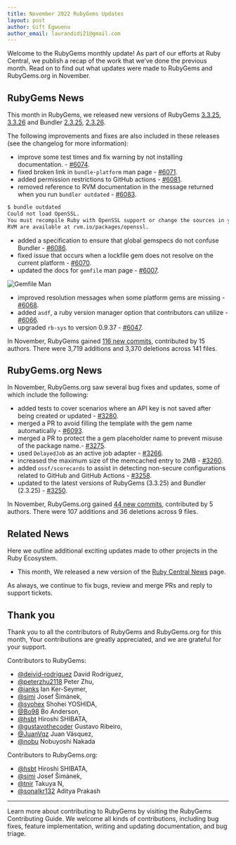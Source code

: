 ```yaml
---
title: November 2022 RubyGems Updates
layout: post
author: Gift Egwuenu
author_email: laurandidi21@gmail.com
---
```


Welcome to the RubyGems monthly update! As part of our efforts at Ruby Central, we publish a recap of the work that we’ve done the previous month. Read on to find out what updates were made to RubyGems and RubyGems.org in November.

## RubyGems News
This month in RubyGems, we released new versions of RubyGems [3.3.25](https://github.com/rubygems/rubygems/blob/master/CHANGELOG.md#3325--2022-11-02), [3.3.26](https://github.com/rubygems/rubygems/blob/master/CHANGELOG.md#3326--2022-11-16) and Bundler [2.3.25](https://github.com/rubygems/rubygems/blob/master/bundler/CHANGELOG.md#2325-november-2-2022), [2.3.26](https://github.com/rubygems/rubygems/blob/master/bundler/CHANGELOG.md#2326-november-16-2022).

The following improvements and fixes are also included in these releases (see the changelog for more information):

- improve some test times and fix warning by not installing documentation. - [#6074](https://github.com/rubygems/rubygems/pull/6074).
- fixed broken link in `bundle-platform` man page - [#6071](https://github.com/rubygems/rubygems/pull/6071).
- added permission restrictions to GitHub actions - [#6081](https://github.com/rubygems/rubygems/pull/6081).
- removed reference to RVM documentation in the message returned when you run `bundler outdated` - [#6083](https://github.com/rubygems/rubygems/pull/6083).

```bash
$ bundle outdated
Could not load OpenSSL.
You must recompile Ruby with OpenSSL support or change the sources in your Gemfile from 'https' to 'http'. Instructions for compiling with OpenSSL using
RVM are available at rvm.io/packages/openssl.
```
- added a specification to ensure that global gemspecs do not confuse Bundler - [#6086](https://github.com/rubygems/rubygems/pull/6086).
- fixed issue that occurs when a lockfile gem does not resolve on the current platform - [#6070](https://github.com/rubygems/rubygems/pull/6070).
- updated the docs for `gemfile` man page - [#6007](https://github.com/rubygems/rubygems/pull/6007).

![Gemfile Man](https://i.imgur.com/veOa0z4.png)

- improved resolution messages when some platform gems are missing - [#6068](https://github.com/rubygems/rubygems/pull/6068).
- added `asdf`, a ruby version manager option that contributors can utilize - [#6066](https://github.com/rubygems/rubygems/pull/6066).
- upgraded `rb-sys` to version 0.9.37 - [#6047](https://github.com/rubygems/rubygems/pull/6047).

In November, RubyGems gained [116 new commits](https://github.com/rubygems/rubygems/compare/master@%7B2022-11-01%7D...master@%7B2022-11-31%7D), contributed by 15 authors. There were 3,719 additions and 3,370 deletions across 141 files.

## RubyGems.org News

In November, RubyGems.org saw several bug fixes and updates, some of which include the following:

- added tests to cover scenarios where an API key is not saved after being created or updated - [#3280]( https://github.com/rubygems/rubygems.org/pull/3280).
- merged a PR to avoid filling the template with the gem name automatically - [#6093](https://github.com/rubygems/rubygems/pull/6093).
- merged a PR to protect the a gem placeholder name to prevent misuse of the package name.- [#3275](
https://github.com/rubygems/rubygems.org/pull/3275).
- used `DelayedJob` as an active job adapter - [#3266](https://github.com/rubygems/rubygems.org/pull/3266).
- increased the maximum size of the memcached entry to 2MB - [#3260](https://github.com/rubygems/rubygems.org/pull/3260).
- added `ossf/scorecards` to assist in detecting non-secure configurations related to GitHub and GitHub Actions - [#3258](https://github.com/rubygems/rubygems.org/pull/3258).
- updated to the latest versions of RubyGems (3.3.25) and Bundler (2.3.25) - [#3250](https://github.com/rubygems/rubygems.org/pull/3250).

In November, RubyGems.org gained [44 new commits](https://github.com/rubygems/rubygems.org/compare/master@%7B2022-11-01%7D...master@%7B2022-11-31%7D), contributed by 5 authors. There were 107 additions and 36 deletions across 9 files.

## Related News

Here we outline additional exciting updates made to other projects in the Ruby Ecosystem.

- This month, We released a new version of the [Ruby Central News](https://rubycentral.org/news/) page.

As always, we continue to fix bugs, review and merge PRs and reply to support tickets.

## Thank you

Thank you to all the contributors of RubyGems and RubyGems.org for this month, Your contributions are greatly appreciated, and we are grateful for your support.

Contributors to RubyGems:
- [@deivid-rodriguez](https://github.com/deivid-rodriguez) David Rodríguez,
- [@peterzhu2118](https://github.com/peterzhu2118) Peter Zhu, 
- [@ianks](https://github.com/ianks) Ian Ker-Seymer,
- [@simi](https://github.com/simi) Josef Šimánek,
- [@syohex](https://github.com/syohex) Shohei YOSHIDA,
- [@Bo98](https://github.com/Bo98) Bo Anderson,
- [@hsbt](https://github.com/hsbt) Hiroshi SHIBATA,
- [@gustavothecoder](https://github.com/gustavothecoder) Gustavo Ribeiro,
- [@JuanVqz](https://github.com/JuanVqz) Juan Vásquez,
- [@nobu](https://github.com/nobu) Nobuyoshi Nakada

Contributors to RubyGems.org:
- [@hsbt](https://github.com/hsbt) Hiroshi SHIBATA,
- [@simi](https://github.com/simi) Josef Šimánek,
- [@tnir](https://github.com/tnir) Takuya N,
- [@sonalkr132](https://github.com/sonalkr132) Aditya Prakash

---
Learn more about contributing to RubyGems by visiting the RubyGems Contributing Guide. We welcome all kinds of contributions, including bug fixes, feature implementation, writing and updating documentation, and bug triage.
